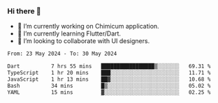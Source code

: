 ### Hi there 👋

<!--
**devcat37/devcat37** is a ✨ _special_ ✨ repository because its `README.md` (this file) appears on your GitHub profile.-->


- 🔭 I’m currently working on Chimicum application.
- 🌱 I’m currently learning Flutter/Dart.
- 👯 I’m looking to collaborate with UI designers.
<!-- - 🤔 I’m looking for help with ... -->

<!--START_SECTION:waka-->

```txt
From: 23 May 2024 - To: 30 May 2024

Dart          7 hrs 55 mins   █████████████████▒░░░░░░░   69.31 %
TypeScript    1 hr 20 mins    ███░░░░░░░░░░░░░░░░░░░░░░   11.71 %
JavaScript    1 hr 13 mins    ██▓░░░░░░░░░░░░░░░░░░░░░░   10.68 %
Bash          34 mins         █▒░░░░░░░░░░░░░░░░░░░░░░░   05.02 %
YAML          15 mins         ▓░░░░░░░░░░░░░░░░░░░░░░░░   02.25 %
```

<!--END_SECTION:waka-->
